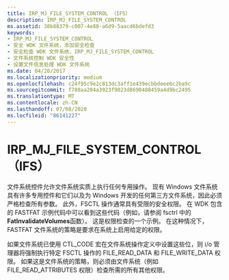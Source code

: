 ```yaml
---
title: IRP_MJ_FILE_SYSTEM_CONTROL （IFS）
description: IRP_MJ_FILE_SYSTEM_CONTROL
ms.assetid: 38b88379-c007-4e88-a6d9-5aacd6bdefd3
keywords:
- IRP_MJ_FILE_SYSTEM_CONTROL
- 安全 WDK 文件系统，添加安全检查
- 安全检查 WDK 文件系统，IRP_MJ_FILE_SYSTEM_CONTROL
- 文件系统控制 WDK 安全性
- 设置文件信息处理 WDK 文件系统
ms.date: 04/20/2017
ms.localizationpriority: medium
ms.openlocfilehash: c24f95c9e2c813dc3aff1e439ecbbdeee6c2ba9c
ms.sourcegitcommit: f788aa204a3923f9023d8690488459a4d9bc2495
ms.translationtype: MT
ms.contentlocale: zh-CN
ms.lasthandoff: 07/08/2020
ms.locfileid: "86141227"
---
```

# <a name="irp_mj_file_system_control-ifs"></a>IRP_MJ_FILE_SYSTEM_CONTROL （IFS）


文件系统控件允许文件系统实质上执行任何专用操作。 现有 Windows 文件系统具有许多专用控件和它们以及为 Windows 开发的任何第三方文件系统，因此必须严格检查所有参数。 此外，FSCTL 操作通常具有受限的安全权限。 在 WDK 包含的 FASTFAT 示例代码中可以看到这些代码（例如，请参阅 fsctrl 中的**FatInvalidateVolumes**函数）。 这是权限检查的一个示例。 在这种情况下，FASTFAT 文件系统的策略是要求在系统上启用给定的权限。

如果文件系统已使用 CTL_CODE 宏在文件系统操作定义中设置这些位，则 i/o 管理器将强制执行特定 FSCTL 操作的 FILE_READ_DATA 和 FILE_WRITE_DATA 权限。 如果这是文件系统的策略，则必须由文件系统（例如 FILE_READ_ATTRIBUTES 权限）检查所需的所有其他权限。

 

 




